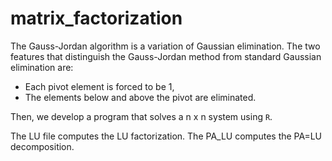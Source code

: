 # matrix_factorization
The Gauss-Jordan algorithm is a variation of Gaussian elimination. The two features that distinguish the Gauss-Jordan method from standard Gaussian elimination are:
- Each pivot element is forced to be 1,
- The elements below and above the pivot are eliminated.

Then, we develop a program that solves a n x n system using `R`.

The LU file computes the LU factorization. The PA_LU computes the PA=LU decomposition.
